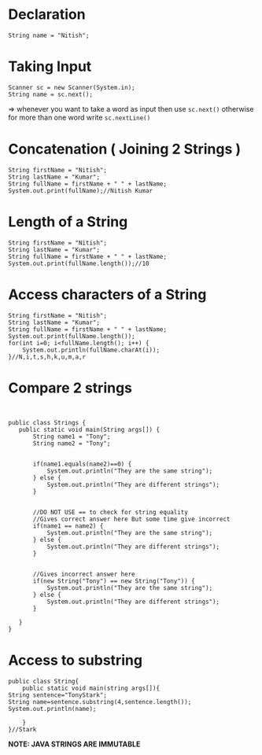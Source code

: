 # Declaration
```
String name = "Nitish";
```

# Taking Input
```
Scanner sc = new Scanner(System.in);
String name = sc.next();
```
=> whenever you want to take a word as input then use `sc.next()` otherwise for more than one word write `sc.nextLine()`

# Concatenation ( Joining 2 Strings )
```
String firstName = "Nitish";
String lastName = "Kumar";
String fullName = firstName + " " + lastName;
System.out.print(fullName);//Nitish Kumar
```

# Length of a String
```
String firstName = "Nitish";
String lastName = "Kumar";
String fullName = firstName + " " + lastName;
System.out.print(fullName.length());//10
```

# Access characters of a String
```
String firstName = "Nitish";
String lastName = "Kumar";
String fullName = firstName + " " + lastName;
System.out.print(fullName.length());
for(int i=0; i<fullName.length(); i++) {
    System.out.println(fullName.charAt(i));
}//N,i,t,s,h,k,u,m,a,r
```

# Compare 2 strings
```


public class Strings {
   public static void main(String args[]) {
       String name1 = "Tony";
       String name2 = "Tony";


       if(name1.equals(name2)==0) {
           System.out.println("They are the same string");
       } else {
           System.out.println("They are different strings");
       }


       //DO NOT USE == to check for string equality
       //Gives correct answer here But some time give incorrect
       if(name1 == name2) {
           System.out.println("They are the same string");
       } else {
           System.out.println("They are different strings");
       }


       //Gives incorrect answer here
       if(new String("Tony") == new String("Tony")) {
           System.out.println("They are the same string");
       } else {
           System.out.println("They are different strings");
       }
      
   }
}
```

# Access to substring
```
public class String{
    public static void main(string args[]){
String sentence="TonyStark";
String name=sentence.substring(4,sentence.length());
System.out.println(name);

    }
}//Stark
```




**NOTE: JAVA STRINGS ARE IMMUTABLE**